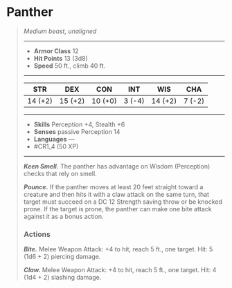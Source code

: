 # Panther
>*Medium beast, unaligned*
>___
>- **Armor Class** 12
>- **Hit Points** 13 (3d8)
>- **Speed** 50 ft., climb 40 ft.
>___
>|STR|DEX|CON|INT|WIS|CHA|
>|:---:|:---:|:---:|:---:|:---:|:---:|
>|14 (+2)|15 (+2)|10 (+0)|3 (-4)|14 (+2)|7 (-2)|
>___
>- **Skills** Perception +4, Stealth +6
>- **Senses** passive Perception 14
>- **Languages** —
>- #CR1_4 (50 XP)
>___
>***Keen Smell.*** The panther has advantage on Wisdom (Perception) checks that rely on smell.  
>
>***Pounce.*** If the panther moves at least 20 feet straight toward a creature and then hits it with a claw attack on the same turn, that target must succeed on a DC 12 Strength saving throw or be knocked prone. If the target is prone, the panther can make one bite attack against it as a bonus action.  
>
>### Actions
>***Bite.*** Melee Weapon Attack: +4 to hit, reach 5 ft., one target. Hit: 5 (1d6 + 2) piercing damage.  
>
>***Claw.*** Melee Weapon Attack: +4 to hit, reach 5 ft., one target. Hit: 4 (1d4 + 2) slashing damage.